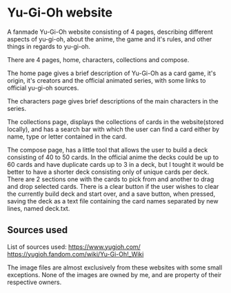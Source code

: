 # Yu-Gi-Oh website

A fanmade Yu-Gi-Oh website consisting of 4 pages, describing different aspects of yu-gi-oh,
about the anime, the game and it's rules, and other things in regards to yu-gi-oh.

There are 4 pages, home, characters, collections and compose.

The home page gives a brief description of Yu-Gi-Oh as a card game, it's origin, it's creators and
the official animated series, with some links to official yu-gi-oh sources.

The characters page gives brief descriptions of the main characters in the series.

The collections page, displays the collections of cards in the website(stored locally), and has
a search bar with which the user can find a card either by name, type or letter contained in the card.

The compose page, has a little tool that allows the user to build a deck consisting of 40 to 50 cards.
In the official anime the decks could be up to 60 cards and have duplicate cards up to 3 in a deck,
but I tought it would be better to have a shorter deck consisting only of unique cards per deck.
There are 2 sections one with the cards to pick from and another to drag and drop selected cards.
There is a clear button if the user wishes to clear the currently build deck and start over, and a save button, when pressed, saving the deck as a text file containing the card names separated by new lines, named deck.txt.



## Sources used

List of sources used:
https://www.yugioh.com/
https://yugioh.fandom.com/wiki/Yu-Gi-Oh!_Wiki

The image files are almost exclusively from these websites with some small exceptions.
None of the images are owned by me, and are property of their respective owners.